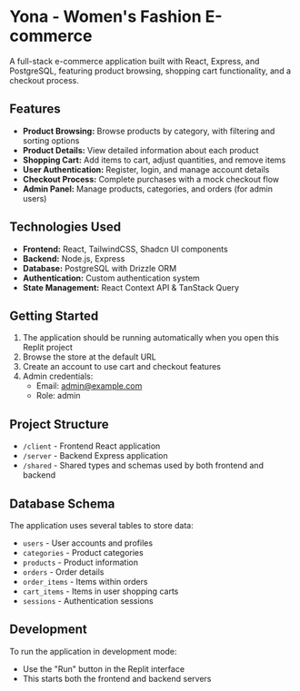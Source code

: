 # Yona - Women's Fashion E-commerce

A full-stack e-commerce application built with React, Express, and PostgreSQL, featuring product browsing, shopping cart functionality, and a checkout process.

## Features

- **Product Browsing:** Browse products by category, with filtering and sorting options
- **Product Details:** View detailed information about each product
- **Shopping Cart:** Add items to cart, adjust quantities, and remove items
- **User Authentication:** Register, login, and manage account details
- **Checkout Process:** Complete purchases with a mock checkout flow
- **Admin Panel:** Manage products, categories, and orders (for admin users)

## Technologies Used

- **Frontend:** React, TailwindCSS, Shadcn UI components
- **Backend:** Node.js, Express
- **Database:** PostgreSQL with Drizzle ORM
- **Authentication:** Custom authentication system
- **State Management:** React Context API & TanStack Query

## Getting Started

1. The application should be running automatically when you open this Replit project
2. Browse the store at the default URL
3. Create an account to use cart and checkout features
4. Admin credentials:
   - Email: admin@example.com
   - Role: admin

## Project Structure

- `/client` - Frontend React application
- `/server` - Backend Express application
- `/shared` - Shared types and schemas used by both frontend and backend

## Database Schema

The application uses several tables to store data:
- `users` - User accounts and profiles
- `categories` - Product categories
- `products` - Product information
- `orders` - Order details
- `order_items` - Items within orders
- `cart_items` - Items in user shopping carts
- `sessions` - Authentication sessions

## Development

To run the application in development mode:
- Use the "Run" button in the Replit interface
- This starts both the frontend and backend servers